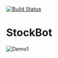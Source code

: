 [![Build Status](https://travis-ci.com/nguyenkevins/nitrogen.svg?branch=master)](https://travis-ci.com/nguyenkevins/nitrogen)
# StockBot

![Demo1](https://github.com/nguyenkevins/StockBot-Discord/blob/main/StockBot-Discord.png)
